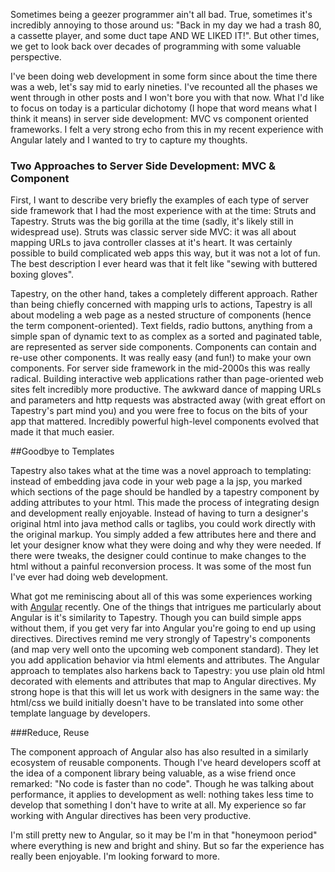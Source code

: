 Sometimes being a geezer programmer ain't all bad. True, sometimes it's
incredibly annoying to those around us: "Back in my day we had a trash 80, a
cassette player, and some duct tape AND WE LIKED IT!". But other times, we get
to look back over decades of programming with some valuable perspective.

I've been doing web development in some form since about the time there was a
web, let's say mid to early nineties. I've recounted all the phases we went
through in other posts and I won't bore you with that now. What I'd like to
focus on today is a particular dichotomy (I hope that word means what I think
it means) in server side development: MVC vs component oriented frameworks. I
felt a very strong echo from this in my recent experience with Angular lately
and I wanted to try to capture my thoughts.

### Two Approaches to Server Side Development: MVC & Component 

First, I want to describe very briefly the examples of each type of server
side framework that I had the most experience with at the time: Struts and
Tapestry. Struts was the big gorilla at the time (sadly, it's likely still in
widespread use). Struts was classic server side MVC: it was all about mapping
URLs to java controller classes at it's heart. It was certainly possible to
build complicated web apps this way, but it was not a lot of fun. The best
description I ever heard was that it felt like "sewing with buttered boxing
gloves".

Tapestry, on the other hand, takes a completely different approach. Rather
than being chiefly concerned with mapping urls to actions, Tapestry is all
about modeling a web page as a nested structure of components (hence the term
component-oriented). Text fields, radio buttons, anything from a simple span
of dynamic text to as complex as a sorted and paginated table, are represented
as server side components. Components can contain and re-use other components.
It was really easy (and fun!) to make your own components. For server side
framework in the mid-2000s this was really radical. Building interactive web
applications rather than page-oriented web sites felt incredibly more
productive. The awkward dance of mapping URLs and parameters and http requests
was abstracted away (with great effort on Tapestry's part mind you) and you
were free to focus on the bits of your app that mattered. Incredibly powerful
high-level components evolved that made it that much easier.

##Goodbye to Templates

Tapestry also takes what at the time was a novel approach to templating:
instead of embedding java code in your web page a la jsp, you marked which
sections of the page should be handled by a tapestry component by adding
attributes to your html. This made the process of integrating design and
development really enjoyable. Instead of having to turn a designer's original
html into java method calls or taglibs, you could work directly with the
original markup. You simply added a few attributes here and there and let your
designer know what they were doing and why they were needed. If there were
tweaks, the designer could continue to make changes to the html without a
painful reconversion process. It was some of the most fun I've ever had doing
web development.

What got me reminiscing about all of this was some experiences working with
[Angular](http://angularjs.org/) recently. One of the things that intrigues me particularly about
Angular is it's similarity to Tapestry. Though you can build simple apps
without them, if you get very far into Angular you're going to end up using
directives. Directives remind me very strongly of Tapestry's components (and
map very well onto the upcoming web component standard). They let you add
application behavior via html elements and attributes. The Angular approach to
templates also harkens back to Tapestry: you use plain old html decorated with
elements and attributes that map to Angular directives. My strong hope is that
this will let us work with designers in the same way: the html/css we build
initially doesn't have to be translated into some other template language by
developers.

###Reduce, Reuse

The component approach of Angular also has also resulted in a similarly
ecosystem of reusable components. Though I've heard developers scoff at the
idea of a component library being valuable, as a wise friend once remarked:
"No code is faster than no code". Though he was talking about performance, it
applies to development as well: nothing takes less time to develop that something I
don't have to write at all. My experience so far working with Angular
directives has been very productive.

I'm still pretty new to Angular, so it may be I'm in that "honeymoon period"
where everything is new and bright and shiny. But so far the experience has
really been enjoyable. I'm looking forward to more.
